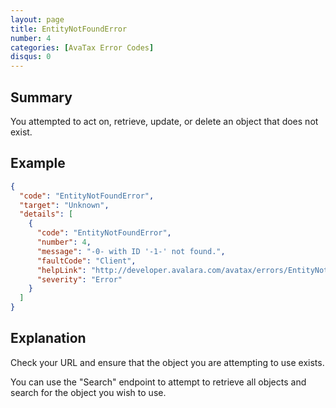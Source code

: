 ```yaml
---
layout: page
title: EntityNotFoundError
number: 4
categories: [AvaTax Error Codes]
disqus: 0
---
```


## Summary

You attempted to act on, retrieve, update, or delete an object that does not exist.

## Example

```json
{
  "code": "EntityNotFoundError",
  "target": "Unknown",
  "details": [
    {
      "code": "EntityNotFoundError",
      "number": 4,
      "message": "-0- with ID '-1-' not found.",
      "faultCode": "Client",
      "helpLink": "http://developer.avalara.com/avatax/errors/EntityNotFoundError",
      "severity": "Error"
    }
  ]
}
```

## Explanation

Check your URL and ensure that the object you are attempting to use exists. 

You can use the "Search" endpoint to attempt to retrieve all objects and search for the object you wish to use.
